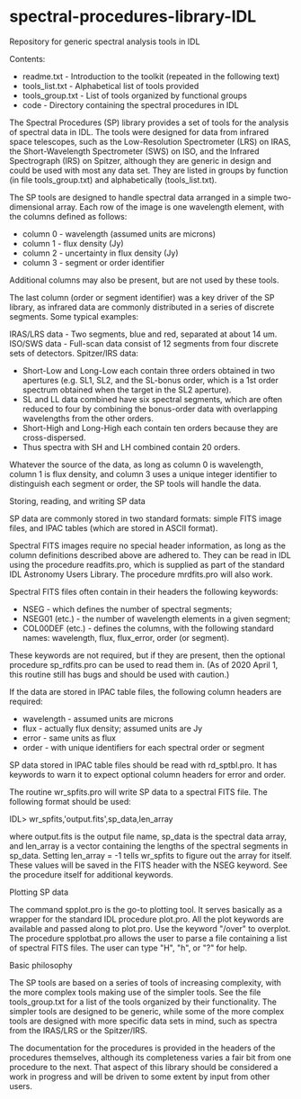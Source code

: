 # spectral-procedures-library-IDL
Repository for generic spectral analysis tools in IDL

Contents:
* readme.txt - Introduction to the toolkit (repeated in the following text)
* tools_list.txt - Alphabetical list of tools provided
* tools_group.txt - List of tools organized by functional groups
* code - Directory containing the spectral procedures in IDL

The Spectral Procedures (SP) library provides a set of tools for the analysis 
of spectral data in IDL.  The tools were designed for data from infrared 
space telescopes, such as the Low-Resolution Spectrometer (LRS) on IRAS, the 
Short-Wavelength Spectrometer (SWS) on ISO, and the Infrared Spectrograph 
(IRS) on Spitzer, although they are generic in design and could be used with 
most any data set.  They are listed in groups by function (in file 
tools_group.txt) and alphabetically (tools_list.txt).

The SP tools are designed to handle spectral data arranged in a simple
two-dimensional array.  Each row of the image is one wavelength element, with 
the columns defined as follows:
* column 0 - wavelength (assumed units are microns)
* column 1 - flux density (Jy)
* column 2 - uncertainty in flux density (Jy)
* column 3 - segment or order identifier

Additional columns may also be present, but are not used by these tools.

The last column (order or segment identifier) was a key driver of the SP 
library, as infrared data are commonly distributed in a series of discrete 
segments.  Some typical examples:

IRAS/LRS data - Two segments, blue and red, separated at about 14 um.
ISO/SWS data - Full-scan data consist of 12 segments from four discrete
  sets of detectors.
Spitzer/IRS data:
* Short-Low and Long-Low each contain three orders obtained in two apertures
  (e.g. SL1, SL2, and the SL-bonus order, which is a 1st order spectrum
  obtained when the target in the SL2 aperture).
* SL and LL data combined have six spectral segments, which are often reduced 
  to four by combining the bonus-order data with overlapping wavelengths from 
  the other orders.
* Short-High and Long-High each contain ten orders because they are
  cross-dispersed.
* Thus spectra with SH and LH combined contain 20 orders.

Whatever the source of the data, as long as column 0 is wavelength, 
column 1 is flux density, and column 3 uses a unique integer identifier to 
distinguish each segment or order, the SP tools will handle the data.

Storing, reading, and writing SP data

SP data are commonly stored in two standard formats:  simple FITS image
files, and IPAC tables (which are stored in ASCII format).  

Spectral FITS images require no special header information, as long as the 
column definitions described above are adhered to.  They can be read in
IDL using the procedure readfits.pro, which is supplied as part of the
standard IDL Astronomy Users Library.  The procedure mrdfits.pro will also
work.

Spectral FITS files often contain in their headers the following keywords:
* NSEG - which defines the number of spectral segments;
* NSEG01 (etc.) - the number of wavelength elements in a given segment;
* COL00DEF (etc.) - defines the columns, with the following standard names:
  wavelength, flux, flux_error, order (or segment).
 
These keywords are not required, but if they are present, then the optional
procedure sp_rdfits.pro can be used to read them in.  (As of 2020 April 1,
this routine still has bugs and should be used with caution.)

If the data are stored in IPAC table files, the following column headers
are required:
* wavelength - assumed units are microns
* flux - actually flux density; assumed units are Jy
* error - same units as flux
* order - with unique identifiers for each spectral order or segment

SP data stored in IPAC table files should be read with rd_sptbl.pro.
It has keywords to warn it to expect optional column headers for 
error and order.

The routine wr_spfits.pro will write SP data to a spectral FITS file.
The following format should be used:

IDL>  wr_spfits,'output.fits',sp_data,len_array

where output.fits is the output file name, sp_data is the spectral data 
array, and len_array is a vector containing the lengths of the spectral
segments in sp_data.  Setting len_array = -1 tells wr_spfits to figure out 
the array for itself.  These values will be saved in the FITS header with the 
NSEG keyword.  See the procedure itself for additional keywords.

Plotting SP data

The command spplot.pro is the go-to plotting tool.  It serves basically as a 
wrapper for the standard IDL procedure plot.pro.  All the plot keywords are
available and passed along to plot.pro.  Use the keyword "/over" to overplot.
The procedure spplotbat.pro allows the user to parse a file containing a
list of spectral FITS files.  The user can type "H", "h", or "?" for help.

Basic philosophy

The SP tools are based on a series of tools of increasing complexity, with
the more complex tools making use of the simpler tools.  See the file 
tools_group.txt for a list of the tools organized by their functionality.
The simpler tools are designed to be generic, while some of the more 
complex tools are designed with more specific data sets in mind, such as 
spectra from the IRAS/LRS or the Spitzer/IRS.

The documentation for the procedures is provided in the headers of the
procedures themselves, although its completeness varies a fair bit from
one procedure to the next.  That aspect of this library should be 
considered a work in progress and will be driven to some extent by input
from other users.
